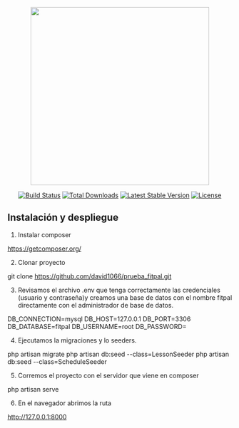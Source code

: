 <p align="center"><a href="https://laravel.com" target="_blank"><img src="https://raw.githubusercontent.com/laravel/art/master/logo-lockup/5%20SVG/2%20CMYK/1%20Full%20Color/laravel-logolockup-cmyk-red.svg" width="400"></a></p>

<p align="center">
<a href="https://travis-ci.org/laravel/framework"><img src="https://travis-ci.org/laravel/framework.svg" alt="Build Status"></a>
<a href="https://packagist.org/packages/laravel/framework"><img src="https://img.shields.io/packagist/dt/laravel/framework" alt="Total Downloads"></a>
<a href="https://packagist.org/packages/laravel/framework"><img src="https://img.shields.io/packagist/v/laravel/framework" alt="Latest Stable Version"></a>
<a href="https://packagist.org/packages/laravel/framework"><img src="https://img.shields.io/packagist/l/laravel/framework" alt="License"></a>
</p>

## Instalación y despliegue

1. Instalar composer

https://getcomposer.org/

2. Clonar proyecto

git clone https://github.com/david1066/prueba_fitpal.git

3. Revisamos el archivo .env que tenga correctamente las credenciales (usuario y contraseña)y creamos una base de datos con el nombre fitpal directamente con el administrador de base de datos.

DB_CONNECTION=mysql
DB_HOST=127.0.0.1
DB_PORT=3306
DB_DATABASE=fitpal
DB_USERNAME=root
DB_PASSWORD=

4. Ejecutamos la migraciones y lo seeders.

php artisan migrate
php artisan db:seed --class=LessonSeeder
php artisan db:seed --class=ScheduleSeeder

5. Corremos el proyecto con el servidor que viene en composer

php artisan serve

6. En el navegador abrimos la ruta

http://127.0.0.1:8000
